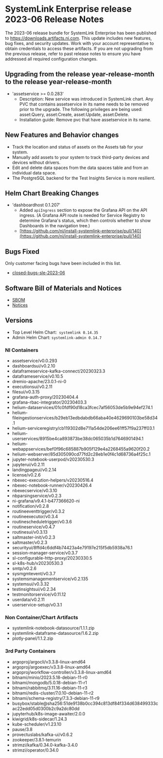 # SystemLink Enterprise release 2023-06 Release Notes

The 2023-06 release bundle for SystemLink Enterprise has been published to <https://downloads.artifacts.ni.com>. This update includes new features, bug fixes, and security updates. Work with your account representative to obtain credentials to access these artifacts. If you are not upgrading from the previous release, refer to past release notes to ensure you have addressed all required configuration changes.

## Upgrading from the release year-release-month to the release year-release-month

- 'assetservice >= 0.0.283'
    - Description: New service was introduced in SystemLink chart. Any PVC that contains assetservice in its name needs to be removed prior to the upgrade. The following privileges are being used: asset:Query, asset:Create, asset:Update, asset:Delete.
    - Installation guide: Remove pvc that have assetservice in its name.

## New Features and Behavior changes

- Track the location and status of assets on the Assets tab for your system.
- Manually add assets to your system to track third-party devices and devices without drivers.
- Edit and delete data spaces from the data spaces table and from an individual data space.
- The PostgreSQL backend for the Test Insights Service is more resilient.

## Helm Chart Breaking Changes

- 'dashboardhost 0.1.207' 
    - Added `apiIngress` section to expose the Grafana API on the API ingress. (A Grafana API route is needed for Service Registry to determine Grafana's status, which then controls whether to show Dashboards in the navigation tree.)
    - [https://github.com/ni/install-systemlink-enterprise/pull/140](https://github.com/ni/install-systemlink-enterprise/pull/140)

## Bugs Fixed

Only customer facing bugs have been included in this list.

- [closed-bugs-sle-2023-06](https://github.com/ni/install-systemlink-enterprise/blob/2023-06/release-notes/2023-06/closed-bugs-sle-2023-06.xlsx)

## Software Bill of Materials and Notices

- [SBOM](https://github.com/ni/install-systemlink-enterprise/tree/2023-06/release-notes/2023-06/sbom)
- [Notices](https://github.com/ni/install-systemlink-enterprise/tree/2023-06/release-notes/2023-06/notices)

## Versions

- Top Level Helm Chart: `systemlink 0.14.35`
- Admin Helm Chart: `systemlink-admin 0.14.7`

### NI Containers

- assetservice/v0.0.293
- dashboardsui/v0.2.10
- dataframeservice-kafka-connect/20230323.3
- dataframeservice/v0.10.5
- dremio-apache/23.0.1-ni-0
- executionsui/v0.2.11
- filesui/v0.3.15
- grafana-auth-proxy/20230404.4
- grafana-rbac-integrator/20230403.3
- helium-dataservices/01c0fdf90d18ca3fcec7af56053de5b9e94ef274.1
- helium-fileingestionservices/b29eb13edbdabdb66aba40e4629690103be58d34.1
- helium-serviceregistry/cb119302d8e711a54de206ee61ff57f9a237ff03.1
- helium-userservices/8915be4ca893873be38dc065035b1d7646901494.1
- helium-webappservices/bef0f96c685887b905f129e4a2268455a9620f20.2
- helium-webserver/85d305090cd77fd2c28eb1e0f4c1d68736a4f25c.1
- jupyter-notebook-userpod/v20230530.3
- jupyterui/v0.2.11
- landingpageui/v0.2.14
- license/v0.2.6
- nbexec-execution-helpers/v20230516.4
- nbexec-notebook-runner/v20230426.4
- nbexecservice/v0.3.10
- nbparsingservice/v0.2.3
- ni-grafana/v9.4.1-b477366620-ni
- notification/v0.2.8
- routineeventtrigger/v0.3.2
- routineexecutor/v0.3.4
- routinescheduletrigger/v0.3.6
- routineservice/v0.4.7
- routinesui/v0.3.13
- saltmaster-init/v0.2.3
- saltmaster/v0.2.3
- securityui/8ffd4c6ddf4b74423a4e79197e215f5db5938a76.1
- session-manager-service/v0.3.7
- sl-configurable-http-proxy/20230330.5
- sl-k8s-hub/v20230530.3
- smtp/v0.2.6
- sysmgmtevent/v0.3.7
- systemsmanagementservice/v0.2.135
- systemsui/v0.3.32
- testinsightsui/v0.2.34
- testmonitorservice/v0.11.12
- userdata/v0.2.11
- userservice-setup/v0.3.1


### Non Container/Chart Artifacts

- systemlink-notebook-datasource/1.1.1.zip
- systemlink-dataframe-datasource/1.6.2.zip
- plotly-panel/1.1.2.zip

### 3rd Party Containers

- argoproj/argocli/v3.3.8-linux-amd64
- argoproj/argoexec/v3.3.8-linux-amd64
- argoproj/workflow-controller/v3.3.8-linux-amd64
- bitnami/minio/2023.5.18-debian-11-r0
- bitnami/mongodb/5.0.18-debian-11-r1
- bitnami/rabbitmq/3.11.16-debian-11-r3
- bitnami/redis-cluster/7.0.10-debian-11-r2
- bitnami/schema-registry/7.3.3-debian-11-r9
- busybox/stable@sha256:51de9138b0cc394c813df84f334d638499333cac22edd05d0300b2c9a2dc80dd
- jupyterhub/k8s-image-awaiter/2.0.0
- kiwigrid/k8s-sidecar/1.24.3
- kube-scheduler/v1.23.10
- pause/3.8
- provectuslabs/kafka-ui/v0.6.2
- zookeeper/3.8.1-temurin
- strimzi/kafka/0.34.0-kafka-3.4.0
- strimzi/operator/0.34.0
